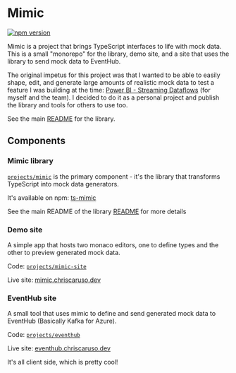 # Mimic

[![npm version](https://badge.fury.io/js/ts-mimic.svg)](https://badge.fury.io/js/ts-mimic)

Mimic is a project that brings TypeScript interfaces to life with mock data. This is a small "monorepo" for the library, demo site, and a site that uses the library to send mock data to EventHub.

The original impetus for this project was that I wanted to be able to easily shape, edit, and generate large amounts of realistic mock data to test a feature I was building at the time: [Power BI - Streaming Dataflows](https://learn.microsoft.com/en-us/power-bi/transform-model/dataflows/dataflows-streaming) (for myself and the team). I decided to do it as a personal project and publish the library and tools for others to use too.

See the main [README](./projects/mimic/README.md) for the library.

## Components

### Mimic library

[`projects/mimic`](./projects/mimic) is the primary component - it's the library that transforms TypeScript into mock data generators.

It's available on npm: [ts-mimic](https://www.npmjs.com/package/ts-mimic)

See the main README of the library [README](./projects/mimic/README.md) for more details

### Demo site

A simple app that hosts two monaco editors, one to define types and the other to preview generated mock data.

Code: [`projects/mimic-site`](./projects/mimic-site)

Live site: [mimic.chriscaruso.dev](https://mimic.chriscaruso.dev)

### EventHub site

A small tool that uses mimic to define and send generated mock data to EventHub (Basically Kafka for Azure).

Code: [`projects/eventhub`](./projects/eventhub)

Live site: [eventhub.chriscaruso.dev](https://eventhub.chriscaruso.dev)

It's all client side, which is pretty cool!
